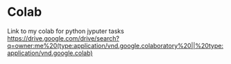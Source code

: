 # Colab
Link to my colab for python jyputer tasks
https://drive.google.com/drive/search?q=owner:me%20(type:application/vnd.google.colaboratory%20||%20type:application/vnd.google.colab)
